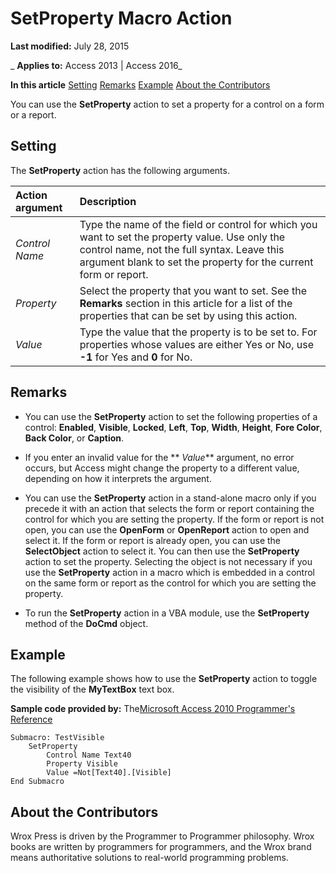 
# SetProperty Macro Action

 **Last modified:** July 28, 2015

 _ **Applies to:** Access 2013 | Access 2016_

 **In this article**
[Setting](#sectionSection0)
[Remarks](#sectionSection1)
[Example](#sectionSection2)
[About the Contributors](#AboutContributors)


You can use the  **SetProperty** action to set a property for a control on a form or a report.

## Setting
<a name="sectionSection0"> </a>

The  **SetProperty** action has the following arguments.



|**Action argument**|**Description**|
|:-----|:-----|
| _Control Name_|Type the name of the field or control for which you want to set the property value. Use only the control name, not the full syntax. Leave this argument blank to set the property for the current form or report.|
| _Property_|Select the property that you want to set. See the  **Remarks** section in this article for a list of the properties that can be set by using this action.|
| _Value_|Type the value that the property is to be set to. For properties whose values are either Yes or No, use  **-1** for Yes and **0** for No.|

## Remarks
<a name="sectionSection1"> </a>


- You can use the  **SetProperty** action to set the following properties of a control: **Enabled**, **Visible**, **Locked**, **Left**, **Top**, **Width**, **Height**, **Fore Color**, **Back Color**, or **Caption**.
    
- If you enter an invalid value for the  ** _Value_** argument, no error occurs, but Access might change the property to a different value, depending on how it interprets the argument.
    
- You can use the  **SetProperty** action in a stand-alone macro only if you precede it with an action that selects the form or report containing the control for which you are setting the property. If the form or report is not open, you can use the **OpenForm** or **OpenReport** action to open and select it. If the form or report is already open, you can use the **SelectObject** action to select it. You can then use the **SetProperty** action to set the property. Selecting the object is not necessary if you use the **SetProperty** action in a macro which is embedded in a control on the same form or report as the control for which you are setting the property.
    
- To run the  **SetProperty** action in a VBA module, use the **SetProperty** method of the **DoCmd** object.
    

## Example
<a name="sectionSection2"> </a>

The following example shows how to use the  **SetProperty** action to toggle the visibility of the **MyTextBox** text box.

 **Sample code provided by:** The[Microsoft Access 2010 Programmer's Reference](http://www.wrox.com/WileyCDA/WroxTitle/Access-2010-Programmer-s-Reference.productCd-0470591668.mdl)




```text
Submacro: TestVisible
    SetProperty
        Control Name Text40
        Property Visible
        Value =Not[Text40].[Visible]
End Submacro
```


## About the Contributors
<a name="AboutContributors"> </a>

Wrox Press is driven by the Programmer to Programmer philosophy. Wrox books are written by programmers for programmers, and the Wrox brand means authoritative solutions to real-world programming problems. 


